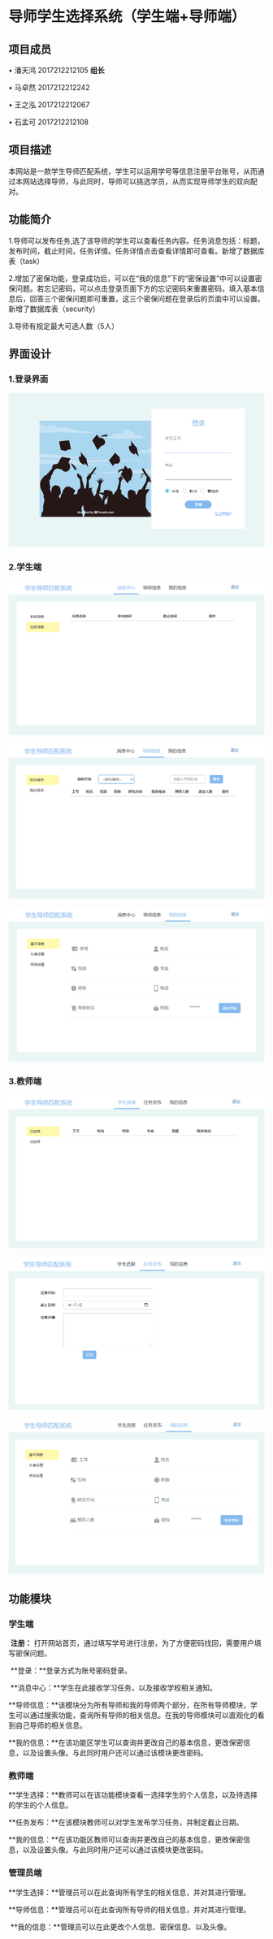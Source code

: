 # 导师学生选择系统（学生端+导师端）

## 项目成员

• 潘天鸿 2017212212105 **组长**

• 马卓然 2017212212242

• 王之泓 2017212212067

• 石孟可 2017212212108

## 项目描述

本网站是一款学生导师匹配系统，学生可以运用学号等信息注册平台账号，从而通过本网站选择导师，与此同时，导师可以挑选学员，从而实现导师学生的双向配对。

## 功能简介

1.导师可以发布任务,选了该导师的学生可以查看任务内容。任务消息包括：标题，发布时间，截止时间，任务详情。任务详情点击查看详情即可查看。新增了数据库表（task）

2.增加了密保功能，登录成功后，可以在“我的信息”下的“密保设置”中可以设置密保问题。若忘记密码，可以点击登录页面下方的忘记密码来重置密码，填入基本信息后，回答三个密保问题即可重置，这三个密保问题在登录后的页面中可以设置。新增了数据库表（security）

3.导师有规定最大可选人数（5人）

## 界面设计

### 1.登录界面 

![登陆界面 图片](https://github.com/499358612/Web/blob/master/pic/登陆界面.png)

### 2.学生端

![登陆界面 图片](pic\学生端1.png)

![登陆界面 图片](pic\学生端2.png)

![登陆界面 图片](pic\学生端3.png)

### 3.教师端

![登陆界面 图片](pic\教师端1.png)

![登陆界面 图片](pic\教师端2.png)

![登陆界面 图片](pic\教师端3.png)

## 功能模块

### 学生端

​	**注册：** 打开网站首页，通过填写学号进行注册，为了方便密码找回，需要用户填写密保问题。

​	**登录：**登录方式为账号密码登录。

​	**消息中心：**学生在此接收学习任务，以及接收学校相关通知。

​	**导师信息：**该模块分为所有导师和我的导师两个部分，在所有导师模块，学生可以通过搜索功能，查询所有导师的相关信息。在我的导师模块可以直观化的看到自己导师的相关信息。

​	**我的信息：**在该功能区学生可以查询并更改自己的基本信息，更改保密信息，以及设置头像。与此同时用户还可以通过该模块更改密码。

### 教师端

​	**学生选择：**教师可以在该功能模块查看一选择学生的个人信息，以及待选择的学生的个人信息。

​	**任务发布：**在该模块教师可以对学生发布学习任务，并制定截止日期。

​	**我的信息：**在该功能区教师可以查询并更改自己的基本信息，更改保密信息，以及设置头像。与此同时用户还可以通过该模块更改密码。

### 管理员端

​	**学生选择：**管理员可以在此查询所有学生的相关信息，并对其进行管理。

​	**导师信息：**管理员可以在此查询所有导师的相关信息，并对其进行管理。

​	**我的信息：**管理员可以在此更改个人信息、密保信息、以及头像。
